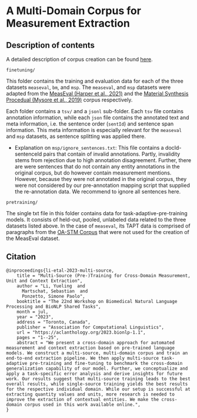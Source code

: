 # A Multi-Domain Corpus for Measurement Extraction

## Description of contents

A detailed description of corpus creation can be found [here]([arxiv.org](https://aclanthology.org/2023.bionlp-1.1/)).

`finetuning/` 

This folder contains the training and evaluation data for each of the three datasets `measeval`, `bm`, and `msp`. The `measeval`, and `msp` datasets were adapted from the [MeasEval (Harper et al., 2021)](https://github.com/harperco/MeasEval) and the [Material Synthesis Procedual (Mysore et al., 2019)](https://github.com/olivettigroup/annotated-materials-syntheses) corpus respectively.

Each folder contains a `tsv/` and a `jsonl` sub-folder. Each `tsv` file contains annotation information, while each `json` file contains the annotated text and meta information, i.e. the sentence order (`sentId`) and sentence span information. This meta information is especially relevant for the `measeval` and `msp` datasets, as sentence splitting was applied there.

- Explanation on `msp/ignore_sentences.txt`: This file contains a docId-sentenceId pairs that contain of invalid annotations. Partly, invalidity stems from rejection due to high annotation disagreement. Further, there are were sentences that do not contain any entity annotations in the original corpus, but do however contain measurement mentions. However, because they were not annotated in the original corpus, they were not considered by our pre-annotation mapping script that supplied the re-annotation data. We recommend to ignore all sentences here. 

`pretraining/` 

The single txt file in this folder contains data for task-adaptive-pre-training models. It consists of held-out, pooled, unlabeled data related to the three datasets listed above.
In the case of `measeval`, its TAPT data is comprised of paragraphs from the [OA-STM Corpus](https://elsevierlabs.github.io/OA-STM-Corpus/) that were not used for the creation of the MeasEval dataset.

## Citation
```
@inproceedings{li-etal-2023-multi-source,
    title = "Multi-Source (Pre-)Training for Cross-Domain Measurement, Unit and Context Extraction",
    author = "Li, Yueling  and
      Martschat, Sebastian  and
      Ponzetto, Simone Paolo",
    booktitle = "The 22nd Workshop on Biomedical Natural Language Processing and BioNLP Shared Tasks",
    month = jul,
    year = "2023",
    address = "Toronto, Canada",
    publisher = "Association for Computational Linguistics",
    url = "https://aclanthology.org/2023.bionlp-1.1",
    pages = "1--25",
    abstract = "We present a cross-domain approach for automated measurement and context extraction based on pre-trained language models. We construct a multi-source, multi-domain corpus and train an end-to-end extraction pipeline. We then apply multi-source task-adaptive pre-training and fine-tuning to benchmark the cross-domain generalization capability of our model. Further, we conceptualize and apply a task-specific error analysis and derive insights for future work. Our results suggest that multi-source training leads to the best overall results, while single-source training yields the best results for the respective individual domain. While our setup is successful at extracting quantity values and units, more research is needed to improve the extraction of contextual entities. We make the cross-domain corpus used in this work available online.",
}
```
